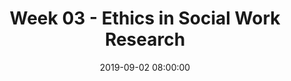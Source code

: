---
layout: single_presentation
name: week-03-ethics-in-social-work-research.md
title: "Week 03 - Ethics in Social Work Research"
date:  2019-09-02 08:00:00
presentation_id: KW2l0a
permalink: /KW2l0a/
redirect_from:
  - /presentations/KW2l0a/week-03-ethics-in-social-work-research
slides: 
  - slide_name: deck-3513-large-0.jpeg
    slide_text: >
      <p><strong>Location</strong>: CBC Campus - Tuesday T-336 &amp; SWL-220<br />
      <strong>Time</strong>: Tuesdays and Thursdays from 5:30-8:15<br />
      <strong>Week 03</strong>: 09/02/19 — 09/08/19<br />
      <strong>Reading Assignment</strong>: DeCarlo (2018) chapter five
      <strong>Topic and Content Area</strong>: Peer Review: Introductions; Research and Ethics<br />
      <strong>Assignments Due</strong>: Assignment 04: peer review introduction due Friday 09/06/19 at 11:55 PM via Moodle; Assignment 02: reading quiz for chapter five is due at 5:30 PM prior to class via My Heritage<br />
      <strong>Other Important Information</strong>: N/A</p>
      
  - slide_name: deck-3513-large-1.jpeg
    slide_text: >
      <blockquote>
      <p>Knowing where you get your ethics from has to be our starting place for talking about ethics. I wanted to get class started today with a little bit of conversation with your classmates.</p>
      </blockquote>
      <p>[Small Group Activity] With a partner, discuss:</p>
      <ul>
      <li>How do you make ethical decisions?</li>
      <li>What is the basis for your ethics?</li>
      </ul>
      
  - slide_name: deck-3513-large-2.jpeg
    slide_text: >
      <ul>
      <li>Preparing for peer review process</li>
      <li>Unethical examples</li>
      <li>Tasks and concepts related to ethical social science research methods</li>
      <li>Examples of processes and forms related to ethics</li>
      </ul>
      
  - slide_name: deck-3513-large-3.jpeg
    slide_text: >
      <ul>
      <li>Experience so far with Moodle</li>
      <li>Video posted / sent</li>
      <li>Information doing a review and next steps</li>
      </ul>
      
  - slide_name: deck-3513-large-4.jpeg
    slide_text: >
      <p>[Whole Class Activity] Watch Green (2016) video of the 5 psychological experiments you couldn’t do today.</p>
      <p>Discussion questions next screen.</p>
      <p>Green, H. [SciShow] (2016, Sept 11) 5 psychological experiments you couldn’t do today. Retrieved from https://youtu.be/zZ3l1jgmYrY</p>
      
  - slide_name: deck-3513-large-5.jpeg
    slide_text: >
      <blockquote>
      <p>General feedback about the video, if content they’ve known previously… etc.</p>
      </blockquote>
      <p>[Small Group Activity] In groups of three or four, discuss the following topics:</p>
      <ul>
      <li>Are there other unethical experiments you have heard about, and what did they involve?</li>
      <li>What are some of your reactions to these studies (potential go through all five of them)?</li>
      <li>While the studies discussed were unethical, what is the impact on social sciences now that they’ve been done?</li>
      </ul>
      
  - slide_name: deck-3513-large-6.jpeg
    slide_text: >
      <blockquote>
      <p>These types of unethical behaviors are exactly why there are IRBs for doing scientific researech. There are three types of IRB:</p>
      </blockquote>
      <ol>
      <li>
      <strong>Exempt Review</strong>: lowest level of IRB review, for studies for studies with minimal risk or human subject involvement</li>
      <li>
      <strong>Expedited Review</strong>: middle level of IRB review, for studies with minimal risk but greater human subject involvement</li>
      <li>
      <strong>Full Board Review</strong>: highest level of IRB, for studies with greater than minimal risk to participants</li>
      </ol>
      
  - slide_name: deck-3513-large-7.jpeg
    slide_text: >
      <blockquote>
      <p>For both Social Workers in general, and as researchers we have a responsibility to our subjects.</p>
      </blockquote>
      <p>One term that is specifically is discussed is that of vulnerable populations (groups of people who receive additional protection during IRB review).</p>
      <p>[Whole Class Activity - Discussion] What populations are considered vulnerable populations? Why to we consider them vulnerable populations?</p>
      <ul>
      <li>Children</li>
      <li>Persons in prison</li>
      <li>Persons with developmental / cognitive disabilities… etc.</li>
      </ul>
      
  - slide_name: deck-3513-large-8.jpeg
    slide_text: >
      <blockquote>
      <p>Going through the institutional review board process can be a lot of work (especially for a full review)</p>
      </blockquote>
      <ul>
      <li>Overview of the research conducted</li>
      <li>Overview of the IRB process went through (preparing and submitting some forms, presenting to the board, making modifications, and receiving approval)</li>
      <li>Process can be very invovled…</li>
      </ul>
      <p>Click -&gt; 8 submissions</p>
      <p>Side note, demo folder structure and keeping documents organized from classes and projects.</p>
      <p>Demo: iCloud Drive ▸ Documents ▸ School ▸ EWU ▸ MSW ▸ Research Project</p>
      
  - slide_name: deck-3513-large-9.jpeg
    slide_text: >
      <blockquote>
      <p>The entire process took quite a bit of effort, but it was also over a long period of time.</p>
      </blockquote>
      <ul>
      <li>10/14/08 - Letter of agency agreement</li>
      <li>12/03/08 - Initial presentation for IRB</li>
      <li>01/23/09 - Final approval</li>
      </ul>
      
  - slide_name: deck-3513-large-10.jpeg
    slide_text: >
      <blockquote>
      <p>I want to briefly show you what some of the documentation that I submitted in my project was.</p>
      </blockquote>
      <p>Approval form from initial submission.</p>
      
  - slide_name: deck-3513-large-11.jpeg
    slide_text: >
      <p>Cover letter used</p>
      
  - slide_name: deck-3513-large-12.jpeg
    slide_text: >
      <p>Letter from agency where conducting research giving permission</p>
      
  - slide_name: deck-3513-large-13.jpeg
    slide_text: >
      <p>Page 1 of the application (protocals, human subject description, voluntary nature)</p>
      
  - slide_name: deck-3513-large-14.jpeg
    slide_text: >
      <p>Page 2 of the application (cont. voluntary nature, confidentiality)</p>
      
  - slide_name: deck-3513-large-15.jpeg
    slide_text: >
      <p>Page 3 of the application (cont. voluntary nature, risk / results)</p>
      
  - slide_name: deck-3513-large-16.jpeg
    slide_text: >
      <p>Page 4 of the application (cont. risk / results)</p>
      
  - slide_name: deck-3513-large-17.jpeg
    slide_text: >
      <p>Attachment A page 1 (background / rational of the activity, objectives of the research, specfic tasks of the subjects, how data will be used to address research question)</p>
      
  - slide_name: deck-3513-large-18.jpeg
    slide_text: >
      <p>Attachment A page 2 (other procedures that could be used)</p>
      
  - slide_name: deck-3513-large-19.jpeg
    slide_text: >
      <p>Attachment B (various tools used in research study listing attachments… not shown on slide)</p>
      
  - slide_name: deck-3513-large-20.jpeg
    slide_text: >
      <p>Link to <a href="https://jacobrcampbell.com/resources/overview-of-the-crisis-residential-centers-directions-program-evaluation" target="_blank" rel="noopener">The Crisis Residential Center’s Directions Program Evaluation: For the 2006-2008 Financial Grant Years Study</a></p>
      <p>Option of reading / reviewing the research completed.</p>
      
  - slide_name: deck-3513-large-21.jpeg
    slide_text: >
      <blockquote>
      <p>While all of that might seem a bit overwhelming and like a lot. Remember, that was a Full IRB Review. In thinking about your project for next semester if you are wanting to do conduct your project directly working with clients or a vulnerable population we would need to go through the IRB process (I believe). I would encourage some of you to consider this and starting thinking / working on it now.</p>
      </blockquote>
      <p>Get a gold star!… ⭐️</p>
      <p>What might the process of Institutional Review Board Look Like at Heritage and for your project?</p>
      <ul>
      <li>Consider would be less invovled</li>
      <li>I would support you in going through the process</li>
      </ul>
      
  - slide_name: deck-3513-large-22.jpeg
    slide_text: >
      <blockquote>
      <p>An important activity related to the ethics of social science research is that of informed consent</p>
      </blockquote>
      <p>DeCarlo (2018) states “Informed consent is defined as a subject’s voluntary agreement to participate in research based on a full understanding of the research and of the possible risks and benefits involved. Although it sounds simple, ensuring that one has actually obtained informed consent is a much more complex process than you might initially presume”</p>
      <ul>
      <li>What were some of the issues related to not obtaining informed consent described both in the video we watch and the readings?</li>
      <li>Why is this so important?</li>
      <li>In what ways can effect the research design?</li>
      </ul>
      
  - slide_name: deck-3513-large-23.jpeg
    slide_text: >
      <p>Page one of the informed consent used. (Description, introduction, purpose, procedures, risk / stress / discomfort)</p>
      
  - slide_name: deck-3513-large-24.jpeg
    slide_text: >
      <p>Page two of the informed consent used. (Other information, signatures)</p>
      
  - slide_name: deck-3513-large-25.jpeg
    slide_text: >
      <p>Example given in DeCarlo (2018) - What asked to do, risks, benefits, compensation, confidentiality, voluntary, contact info</p>
      
  - slide_name: deck-3513-large-26.jpeg
    slide_text: >
      <blockquote>
      <p>DeCarlo (2018) describes that identity protection is another vital role of ethics in social science research methods.</p>
      </blockquote>
      <p>This includes the terms:</p>
      <ul>
      <li>
      <strong>Anonymity</strong>: the identity of research participants is not known to researchers</li>
      <li>
      <strong>Confidentiality</strong>: identifying information about research participants is known to the researchers but is not divulged to anyone else</li>
      </ul>
      
  - slide_name: deck-3513-large-27.jpeg
    slide_text: >
      <p>Level of inquiry | Focus | Key ethics questions for researchers to ask themselves
      —- | —- | —-
      Micro | Individual | Does my research impinge on the individual’s right to privacy? Could my research offend subjects in any way? Could my research cause emotional distress to any of my subjects? Has my own conduct been ethical throughout the research process?
      Mezzo | Group | Does my research follow the ethical guidelines of my profession and discipline? Could my research negatively impact a community? Have I met my duty to those who funded my research?
      Macro | Society | Does my research meet the societal expectations of social research? Have I met my social responsibilities as a researcher?</p>
      
  - slide_name: deck-3513-large-28.jpeg
    slide_text: >
      <blockquote>
      <p>Nazi concentration and extermination camp (1940–1945)</p>
      </blockquote>
      <ul>
      <li>Story has about my visit to Auschwitz (and projects in Chicago)</li>
      </ul>
      <p>[Whole Class Activity - Discussion] What are some of what you know about medical experiments done by Nazis</p>
      <p>DeCarlo (2018) discusses the differences between scholars and decision to have the Nazi work published and cited by scholars. He poses the following questions:</p>
      <ul>
      <li>Should data gathered by the Nazis be used or cited today?</li>
      <li>What arguments can you make in support of your position, and how would you respond to those who disagree?</li>
      </ul>
      
  - slide_name: deck-3513-large-29.jpeg
    slide_text: >
      <p>From the NASW (2017) code of ethics… section 5.02</p>
      <p>[Whole Class Activity] Discuss point by point each topic and what that might mean and the considerations.</p>
      <ul>
      <li>Monitor and evaluate policies, programs, and practice interventions</li>
      <li>Contribute to the development of knowledge through research</li>
      <li>Keep current with the best available research evidence to inform practice</li>
      <li>Ensure voluntary and fully informed consent of all participants</li>
      <li>Not engage in any deception in the research process</li>
      </ul>
      
  - slide_name: deck-3513-large-30.jpeg
    slide_text: >
      <ul>
      <li>Allow participants to withdraw from the study at any time</li>
      <li>Provide access for participants to appropriate supportive services</li>
      <li>Protect research participants from harm</li>
      <li>Maintain confidentiality</li>
      <li>Report findings accurately</li>
      <li>Disclose any conflicts of interest</li>
      </ul>
      
presentation_description: >
  <p>A look into the role ethics play in social science research. The agenda is as follows:</p>
  <ul>
  <li>Preparing for peer review process</li>
  <li>Unethical examples</li>
  <li>Tasks and concepts related to ethical social science research methods</li>
  <li>Examples of processes and forms related to ethics</li>
  </ul>
  
downloadable_slides: deck-3513.pdf
slides_count: 31
header:
  teaser: deck-3513-thumb-0.jpeg
presentation_video:
location: "Heritage University"
tags:
  - Heritage University
  - BASW Program
  - SOWK 459w
---